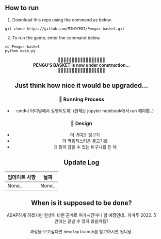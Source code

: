 ## How to run

1. Download this repo using the command as below.

```
git clone https://github.com/MINDYEOI/Pengus-basket.git
```

2. To run the game, enter the command below.

```
cd Pengus-basket
python main.py
```

<center> 🚧🚧🚧🚧🚧🚧🚧🚧🚧🚧🚧🚧🚧🚧🚧🚧🚧
<center> <strong>PENGU'S BASKET is now under construction... </strong>

  <center> 🚧🚧🚧🚧🚧🚧🚧🚧🚧🚧🚧🚧🚧🚧🚧🚧🚧

  </center>

## Just think how nice it would be upgraded...

### 🛁 Running Process

- cmd나 터미널에서 실행되도록! (현재는 jupyter notebook에서 run 해야함..)

### 🐧 Design

- 더 귀여운 펭구가
- 더 먹음직스러운 물고기를
- 더 많이 담을 수 있는 바구니를 든 채

## Update Log

| 업데이트 사항 | 날짜   |
| ------------- | ------ |
| None..        | None.. |

## When is it supposed to be done?

ASAP하게 하겠지만 현생이 바쁜 관계로 여가시간마다 할 예정인데.. 아마두 2022. 5 안에는 끝낼 수 있지 않을까욥?

과정을 보고싶다면 `develop` branch를 참고하시면 됩니당.
